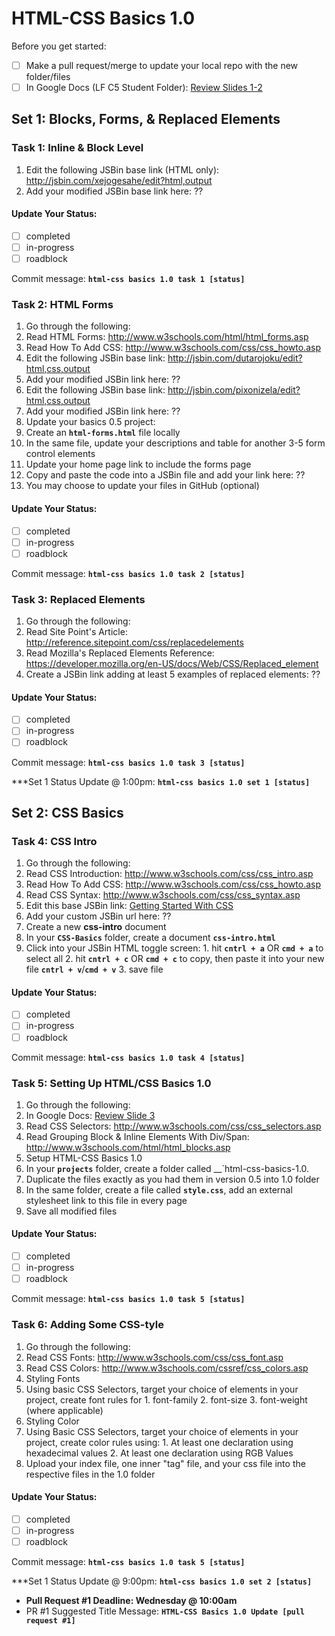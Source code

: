 # HTML-CSS Basics 1.0
Before you get started:
- [ ] Make a pull request/merge to update your local repo with the new folder/files
- [ ] In Google Docs (LF C5 Student Folder): [Review Slides 1-2](https://drive.google.com/drive/u/0/folders/0B6mn1BHjNxTgfklWenVXWDVva2hsRHhTdHFFejRuOTlOX0xVRGhKekt5NjJVVkctTG4zaEE)

## Set 1: Blocks, Forms, & Replaced Elements

### Task 1: Inline & Block Level 
1. Edit the following JSBin base link (HTML only): <http://jsbin.com/xejogesahe/edit?html,output>
2.  Add your modified JSBin base link here: ??

#### Update Your Status:
- [ ] completed
- [ ] in-progress
- [ ] roadblock

Commit message: __`html-css basics 1.0 task 1 [status]`__

### Task 2: HTML Forms
1. Go through the following:
  1. Read HTML Forms: <http://www.w3schools.com/html/html_forms.asp>
  2. Read How To Add CSS: <http://www.w3schools.com/css/css_howto.asp>
2. Edit the following JSBin base link: <http://jsbin.com/dutarojoku/edit?html,css,output>
  1. Add your modified JSBin link here: ??
3.  Edit the following JSBin base link: <http://jsbin.com/pixonizela/edit?html,css,output>
  1. Add your modified JSBin link here: ??
4. Update your basics 0.5 project:
  1. Create an __`html-forms.html`__ file locally
  2. In the same file, update your descriptions and table for another 3-5 form control elements
  3. Update your home page link to include the forms page
  4. Copy and paste the code into a JSBin file and add your link here: ??
  5. You may choose to update your files in GitHub (optional)

#### Update Your Status:
- [ ] completed
- [ ] in-progress
- [ ] roadblock

Commit message: __`html-css basics 1.0 task 2 [status]`__

### Task 3: Replaced Elements
1. Go through the following:
  1. Read Site Point's Article: <http://reference.sitepoint.com/css/replacedelements>
  2. Read Mozilla's Replaced Elements Reference: <https://developer.mozilla.org/en-US/docs/Web/CSS/Replaced_element>
2. Create a JSBin link adding at least 5 examples of replaced elements: ??

#### Update Your Status:
- [ ] completed
- [ ] in-progress
- [ ] roadblock

Commit message: __`html-css basics 1.0 task 3 [status]`__  

***Set 1 Status Update @ 1:00pm: __`html-css basics 1.0 set 1 [status]`__

## Set 2: CSS Basics

### Task 4: CSS Intro

1. Go through the following:
  1. Read CSS Introduction: <http://www.w3schools.com/css/css_intro.asp>
  2. Read How To Add CSS: <http://www.w3schools.com/css/css_howto.asp>
  3. Read CSS Syntax: <http://www.w3schools.com/css/css_syntax.asp>
2. Edit this base JSBin link: <a href="http://jsbin.com/yapijogohu/edit?html,css,output" target="_blank">Getting Started With CSS</a>
  1. Add your custom JSBin url here: ??
3. Create a new __css-intro__ document
  1. In your __`CSS-Basics`__ folder, create a document __`css-intro.html`__
  2. Click into your JSBin HTML toggle screen:
    1. hit __`cntrl + a`__  OR __`cmd + a`__ to select all
    2. hit __`cntrl + c`__ OR __`cmd + c`__ to copy, then paste it into your new file __`cntrl + v`__/__`cmd + v`__
    3. save file

#### Update Your Status:
- [ ] completed
- [ ] in-progress
- [ ] roadblock

Commit message: __`html-css basics 1.0 task 4 [status]`__

### Task 5: Setting Up HTML/CSS Basics 1.0

1. Go through the following:
  1. In Google Docs: [Review Slide 3](https://drive.google.com/drive/u/0/folders/0B6mn1BHjNxTgfklWenVXWDVva2hsRHhTdHFFejRuOTlOX0xVRGhKekt5NjJVVkctTG4zaEE)
  2. Read CSS Selectors: <http://www.w3schools.com/css/css_selectors.asp>
  3. Read Grouping Block & Inline Elements With Div/Span: <http://www.w3schools.com/html/html_blocks.asp>
2. Setup HTML-CSS Basics 1.0
  1. In your __`projects`__ folder, create a folder called __`html-css-basics-1.0.
  2. Duplicate the files exactly as you had them in version 0.5 into 1.0 folder
  3. In the same folder, create a file called __`style.css`__, add an external stylesheet link to this file in every page
  4. Save all modified files

#### Update Your Status:
- [ ] completed
- [ ] in-progress
- [ ] roadblock

Commit message: __`html-css basics 1.0 task 5 [status]`__

### Task 6: Adding Some CSS-tyle

1. Go through the following:
  1. Read CSS Fonts: <http://www.w3schools.com/css/css_font.asp>
  2. Read CSS Colors: <http://www.w3schools.com/cssref/css_colors.asp>
2. Styling Fonts
  1. Using basic CSS Selectors, target your choice of elements in your project, create font rules for 
    1. font-family
    2. font-size
    3. font-weight (where applicable) 
3. Styling Color
  1. Using Basic CSS Selectors, target your choice of elements in your project, create color rules using:
    1. At least one declaration using hexadecimal values
    2. At least one declaration using RGB Values
4. Upload your index file, one inner "tag" file, and your css file into the respective files in the 1.0 folder

#### Update Your Status:
- [ ] completed
- [ ] in-progress
- [ ] roadblock

Commit message: __`html-css basics 1.0 task 5 [status]`__

***Set 1 Status Update @ 9:00pm: __`html-css basics 1.0 set 2 [status]`__

- __Pull Request #1 Deadline: Wednesday @ 10:00am__
- PR #1 Suggested Title Message: __`HTML-CSS Basics 1.0 Update [pull request #1]`__
